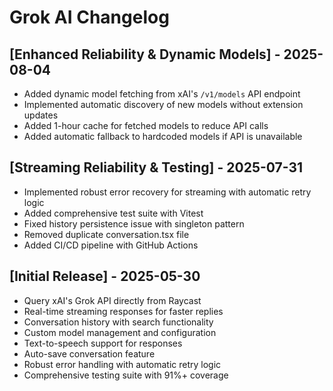 # Grok AI Changelog

## [Enhanced Reliability & Dynamic Models] - 2025-08-04
- Added dynamic model fetching from xAI's `/v1/models` API endpoint
- Implemented automatic discovery of new models without extension updates
- Added 1-hour cache for fetched models to reduce API calls
- Added automatic fallback to hardcoded models if API is unavailable

## [Streaming Reliability & Testing] - 2025-07-31
- Implemented robust error recovery for streaming with automatic retry logic
- Added comprehensive test suite with Vitest
- Fixed history persistence issue with singleton pattern
- Removed duplicate conversation.tsx file
- Added CI/CD pipeline with GitHub Actions

## [Initial Release] - 2025-05-30
- Query xAI's Grok API directly from Raycast
- Real-time streaming responses for faster replies
- Conversation history with search functionality
- Custom model management and configuration
- Text-to-speech support for responses
- Auto-save conversation feature
- Robust error handling with automatic retry logic
- Comprehensive testing suite with 91%+ coverage
